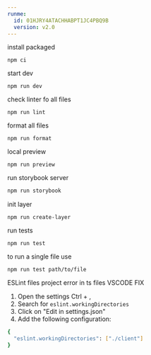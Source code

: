 ```yaml
---
runme:
  id: 01HJRY4ATACHHABPT1JC4PBQ9B
  version: v2.0
---
```


install packaged

`npm ci`

start dev

`npm run dev`

check linter fo all files

`npm run lint`

format all files

`npm run format`

local preview

`npm run preview`

run storybook server

```sh {"id":"01HJVGC6BG274MAP4MNDPHCDSB"}
npm run storybook
```

init layer

`npm run create-layer`

run tests

`npm run test`

to run a single file use

`npm run test path/to/file`

ESLint files project error in ts files VSCODE FIX

1. Open the settings Ctrl + ,
2. Search for `eslint.workingDirectories`
3. Click on "Edit in settings.json"
4. Add the following configuration:

```sh {"id":"01HJS1VNF8SFNYGV7MQH4JVFYB"}
{
  "eslint.workingDirectories": ["./client"]
}
```
